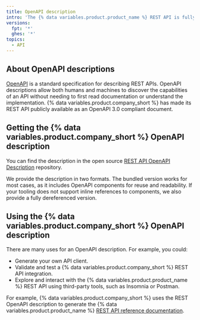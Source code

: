 ```yaml
---
title: OpenAPI description
intro: 'The {% data variables.product.product_name %} REST API is fully described in an OpenAPI 3.0 compliant document.'
versions:
  fpt: '*'
  ghes: '*'
topics:
  - API
---
```


## About OpenAPI descriptions

[OpenAPI](https://swagger.io/docs/specification/about/) is a standard specification for describing REST APIs. OpenAPI descriptions allow both humans and machines to discover the capabilities of an API without needing to first read documentation or understand the implementation. {% data variables.product.company_short %} has made its REST API publicly available as an OpenAPI 3.0 compliant document.

## Getting the {% data variables.product.company_short %} OpenAPI description

You can find the description in the open source [REST API OpenAPI Description](https://github.com/github/rest-api-description) repository.

We provide the description in two formats. The bundled version works for most cases, as it includes OpenAPI components for reuse and readability. If your tooling does not support inline references to components, we also provide a fully dereferenced version.

## Using the {% data variables.product.company_short %} OpenAPI description

There are many uses for an OpenAPI description. For example, you could:

* Generate your own API client.
* Validate and test a {% data variables.product.company_short %} REST API integration.
* Explore and interact with the {% data variables.product.product_name %} REST API using third-party tools, such as Insomnia or Postman.

For example, {% data variables.product.company_short %} uses the REST OpenAPI description to generate the {% data variables.product.product_name %} [REST API reference documentation](/rest/reference).
